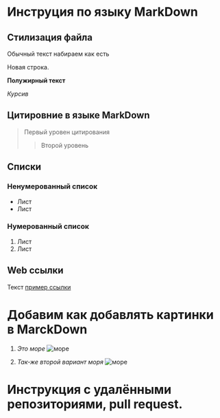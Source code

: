 # Инструция по языку MarkDown

## Стилизация файла
Обычный текст набираем как есть
 
Новая строка.

**Полужирный текст**

*Курсив*

## Цитировние в языке MarkDown
> Первый уровен цитирования
>> Второй уровень

## Cписки
### Ненумерованный список
* Лист 
* Лист

### Нумерованный список
1. Лист
2. Лист

## Web ссылки
Текст [пример ссылки](http.gb.ru "Всплывающая подсказка")

# Добавим как добавлять картинки в MarckDown
1. *Это море*
![море](sea.jpg) 

2. *Так-же второй вариант моря*
![море](sea2.jpeg)


# Инструкция с удалёнными репозиториями, pull request.